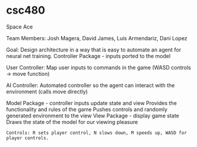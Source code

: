 # csc480

Space Ace

Team Members:
Josh Magera, David James, Luis Armendariz, Dani Lopez

Goal: Design architecture in a way that is easy to automate an agent for neural net training.
Controller Package - inputs ported to the model

User Controller: Map user inputs to commands in the game (WASD controls → move function)

AI Controller: Automated controller so the agent can interact with the environment (calls move directly)

Model Package - controller inputs update state and view
Provides the functionality and rules of the game
Pushes controls and randomly generated environment to the view
View Package - display game state
Draws the state of the model for our viewing pleasure

    Controls: R sets player control, N slows down, M speeds up, WASD for player controls.
